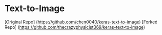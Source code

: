 # Text-to-Image
[Original Repo] (https://github.com/chen0040/keras-text-to-image)
[Forked Repo] (https://github.com/thecrazyphysicist369/keras-text-to-image)
